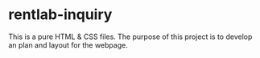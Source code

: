 # rentlab-inquiry
This is a pure HTML &amp; CSS files. The purpose of this project is to develop an plan and layout for the webpage.
